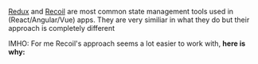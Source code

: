 [Redux](https://redux.js.org/introduction/core-concepts) and [Recoil](https://recoiljs.org/docs/introduction/core-concepts) are most common state management tools used in (React/Angular/Vue) apps. They are very similiar in what they do but their approach is completely different

IMHO: For me Recoil's approach seems a lot easier to work with, __here is why:__ 
